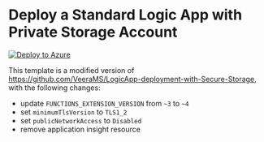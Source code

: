 # Deploy a Standard Logic App with Private Storage Account

[![Deploy to Azure](https://aka.ms/deploytoazurebutton)](https://raw.githubusercontent.com/jesseck3013/logic-app-notes/refs/heads/templates/templates/logic_app_with_private_storage/template.json)

This template is a modified version of
https://github.com/VeeraMS/LogicApp-deployment-with-Secure-Storage, with the
following changes:

- update `FUNCTIONS_EXTENSION_VERSION` from `~3` to `~4`
- set `minimumTlsVersion` to `TLS1_2`
- set `publicNetworkAccess` to `Disabled`
- remove application insight resource
